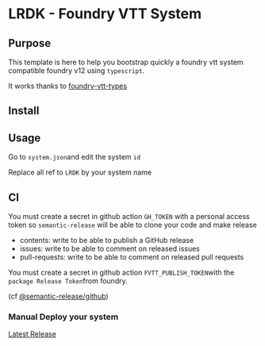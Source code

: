 # LRDK - Foundry VTT System

## Purpose

This template is here to help you bootstrap quickly a foundry vtt system compatible foundry v12 using `typescript`.

It works thanks to [foundry-vtt-types](https://github.com/League-of-Foundry-Developers/foundry-vtt-type)

## Install

## Usage

Go to `system.json`and edit the system `id`

Replace all ref to `LRDK` by your system name

## CI

You must create a secret in github action `GH_TOKEN` with a personal access token so `semantic-release` will be able to clone your code and make release

- contents: write to be able to publish a GitHub release
- issues: write to be able to comment on released issues
- pull-requests: write to be able to comment on released pull requests

You must create a secret in github action `FVTT_PUBLISH_TOKEN`with the `package Release Token`from foundry.

(cf [@semantic-release/github](https://github.com/semantic-release/github))

### Manual Deploy your system

[Latest Release](https://github.com/<group-user>/<repo>/releases/latest/download/system.json)
